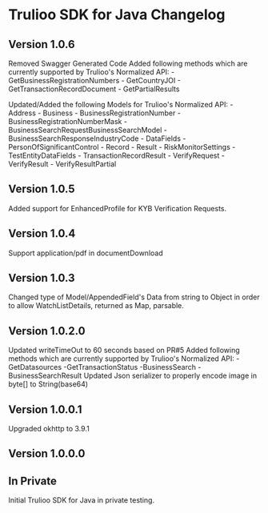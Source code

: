 # Trulioo SDK for Java Changelog

## Version 1.0.6

Removed Swagger Generated Code
Added following methods which are currently supported by Trulioo's Normalized API:
	- GetBusinessRegistrationNumbers
	- GetCountryJOI
	- GetTransactionRecordDocument
	- GetPartialResults
	
Updated/Added the following Models for Trulioo's Normalized API:
	- Address
	- Business
	- BusinessRegistrationNumber
	- BusinessRegistrationNumberMask
	- BusinessSearchRequestBusinessSearchModel
	- BusinessSearchResponseIndustryCode
	- DataFields
	- PersonOfSignificantControl
	- Record
	- Result
	- RiskMonitorSettings
	- TestEntityDataFields
	- TransactionRecordResult
	- VerifyRequest
	- VerifyResult
	- VerifyResultPartial

## Version 1.0.5

Added support for EnhancedProfile for KYB Verification Requests.

## Version 1.0.4

Support application/pdf in documentDownload

## Version 1.0.3

Changed type of Model/AppendedField's Data from string to Object in order to allow WatchListDetails, returned as Map, parsable.

## Version 1.0.2.0

Updated writeTimeOut to 60 seconds based on PR#5
Added following methods which are currently supported by Trulioo's Normalized API:
    -GetDatasources
    -GetTransactionStatus
    -BusinessSearch
    -BusinessSearchResult
Updated Json serializer to properly encode image in byte[] to String(base64)

## Version 1.0.0.1

Upgraded okhttp to 3.9.1

## Version 1.0.0.0

## In Private 

Initial Trulioo SDK for Java in private testing.
